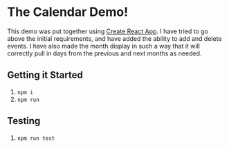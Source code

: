 # The Calendar Demo!
This demo was put together using [Create React App](https://github.com/facebook/create-react-app). I have tried to go above the initial requirements, and have added the ability to add and delete events. I have also made the month display in such a way that it will correctly pull in days from the previous and next months as needed. 

## Getting it Started
1. ```npm i```
1. ```npm run```

## Testing
1. ```npm run test```